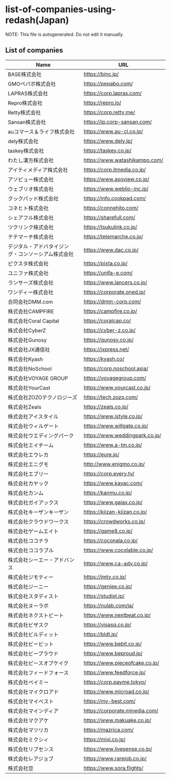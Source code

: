 # list-of-companies-using-redash(Japan)

NOTE: This file is autogenerated. Do not edit it manually.

## List of companies

| Name | URL |
| --- | --- |
| BASE株式会社 | https://binc.jp/ |
| GMOペパボ株式会社 | https://pepabo.com/ |
| LAPRAS株式会社 | https://corp.lapras.com/ |
| Repro株式会社 | https://repro.io/ |
| Retty株式会社 | https://corp.retty.me/ |
| Sansan株式会社 | https://jp.corp-sansan.com/ |
| auコマース＆ライフ株式会社 | https://www.au-cl.co.jp/ |
| dely株式会社 | https://www.dely.jp/ |
| taskey株式会社 | https://taskey.co.jp/ |
| わたし漢方株式会社 | https://www.watashikampo.com/ |
| アイティメディア株式会社 | https://corp.itmedia.co.jp/ |
| アソビュー株式会社 | https://www.asoview.co.jp/ |
| ウェブリオ株式会社 | https://www.weblio-inc.jp/ |
| クックパッド株式会社 | https://info.cookpad.com/ |
| コネヒト株式会社 | https://connehito.com/ |
| シェアフル株式会社 | https://sharefull.com/ |
| ツクリンク株式会社 | https://tsukulink.co.jp/ |
| テテマーチ株式会社 | https://tetemarche.co.jp/ |
| デジタル・アドバタイジング・コンソーシアム株式会社 | https://www.dac.co.jp/ |
| ピクスタ株式会社 | https://pixta.co.jp/ |
| ユニファ株式会社 | https://unifa-e.com/ |
| ランサーズ株式会社 | https://www.lancers.co.jp/ |
| ワンディー株式会社 | https://corporate.oned.jp/ |
| 合同会社DMM.com | https://dmm-corp.com/ |
| 株式会社CAMPFIRE | https://campfire.co.jp/ |
| 株式会社Coral Capital | https://coralcap.co/ |
| 株式会社CyberZ | https://cyber-z.co.jp/ |
| 株式会社Gunosy | https://gunosy.co.jp/ |
| 株式会社JX通信社 | https://jxpress.net/ |
| 株式会社Kyash | https://kyash.co/ |
| 株式会社NoSchool | https://corp.noschool.asia/ |
| 株式会社VOYAGE GROUP | https://voyagegroup.com/ |
| 株式会社YourCast | https://www.yourcast.co.jp/ |
| 株式会社ZOZOテクノロジーズ | https://tech.zozo.com/ |
| 株式会社Zeals | https://zeals.co.jp/ |
| 株式会社アイスタイル | https://www.istyle.co.jp/ |
| 株式会社ウィルゲート | https://www.willgate.co.jp/ |
| 株式会社ウエディングパーク | https://www.weddingpark.co.jp/ |
| 株式会社エイチーム | https://www.a-tm.co.jp/ |
| 株式会社エウレカ | https://eure.jp/ |
| 株式会社エニグモ | http://www.enigmo.co.jp/ |
| 株式会社エブリー | https://corp.every.tv/ |
| 株式会社カヤック | https://www.kayac.com/ |
| 株式会社カンム | https://kanmu.co.jp/ |
| 株式会社ガイアックス | https://www.gaiax.co.jp/ |
| 株式会社キーザンキーザン | https://kiizan-kiizan.co.jp/ |
| 株式会社クラウドワークス | https://crowdworks.co.jp/ |
| 株式会社ゲームエイト | https://game8.co.jp/ |
| 株式会社ココナラ | https://coconala.co.jp/ |
| 株式会社ココラブル | https://www.cocolable.co.jp/ |
| 株式会社シーエー・アドバンス | https://www.ca-adv.co.jp/ |
| 株式会社ジモティー | https://jmty.co.jp/ |
| 株式会社ジーニー | https://geniee.co.jp/ |
| 株式会社スタディスト | https://studist.jp/ |
| 株式会社ヌーラボ | https://nulab.com/ja/ |
| 株式会社ネクストビート | https://www.nextbeat.co.jp/ |
| 株式会社ビザスク | https://visasq.co.jp/ |
| 株式会社ビルディット | https://bldt.jp/ |
| 株式会社ビービット | https://www.bebit.co.jp/ |
| 株式会社ビープラウド | https://www.beproud.jp/ |
| 株式会社ピースオブケイク | https://www.pieceofcake.co.jp/ |
| 株式会社フィードフォース | https://www.feedforce.jp/ |
| 株式会社ペイミー | https://corp.payme.tokyo/ |
| 株式会社マイクロアド | https://www.microad.co.jp/ |
| 株式会社マイベスト | https://my-best.com/ |
| 株式会社マインディア | https://corporate.minedia.com/ |
| 株式会社マクアケ | https://www.makuake.co.jp/ |
| 株式会社マツリカ | https://mazrica.com/ |
| 株式会社ミクシィ | https://mixi.co.jp/ |
| 株式会社リブセンス | https://www.livesense.co.jp/ |
| 株式会社レアジョブ | https://www.rarejob.co.jp/ |
| 株式会社空 | https://www.sora.flights/ |
